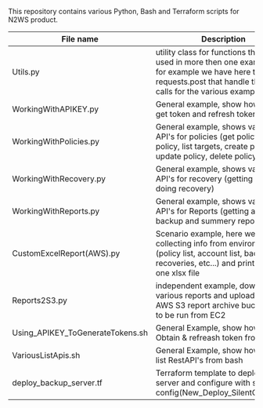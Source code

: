 This repository contains various Python, Bash and Terraform scripts for N2WS product.


File name | Description
| ------------- |-------------
Utils.py | utility class for functions that are used in more then one example file, for example we have here the requests.post that handle the API calls for the various examples.
WorkingWithAPIKEY.py | General example, show how to use get token and refresh token
WorkingWithPolicies.py | General example, shows various API's for policies (get policy, list policy, list targets, create policy, update policy, delete policy)
WorkingWithRecovery.py | General example,  shows various API's for recovery (getting info and doing recovery)
WorkingWithReports.py | General example, shows various API's for Reports  (getting audit, backup and summery report)
CustomExcelReport(AWS).py | Scenario example, here we are collecting info from environment (policy list, account list, backups, recoveries, etc...) and printing it to one xlsx file
Reports2S3.py  | independent example, download various reports and upload them to AWS S3 report archive bucket, need to be run from EC2
Using_APIKEY_ToGenerateTokens.sh | General Example, show how to call Obtain & refreash token from bash
VariousListApis.sh | General Example, show how to call list RestAPI's from bash
deploy_backup_server.tf | Terraform template to deploy N2WS server and configure with silent config(New_Deploy_SilentConfig.txt)
